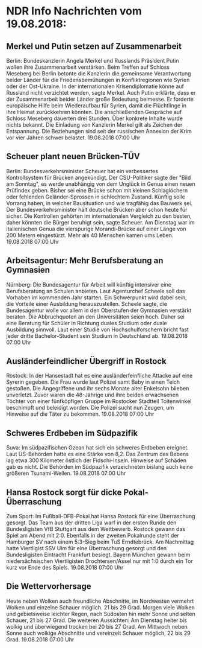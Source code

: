 # NDR Info Nachrichten vom 19.08.2018:


## Merkel und Putin setzen auf Zusammenarbeit
Berlin:	Bundeskanzlerin Angela Merkel und Russlands Präsident Putin wollen ihre Zusammenarbeit verstärken. Beim Treffen auf Schloss Meseberg bei Berlin betonte die Kanzlerin die gemeinsame Verantwortung beider Länder für die Friedensbemühungen in Konfliktregionen wie Syrien oder der Ost-Ukraine. In der internationalen Krisendiplomatie könne auf Russland nicht verzichtet werden, sagte Merkel. Auch Putin erklärte, dass er der Zusammenarbeit beider Länder große Bedeutung beimesse. Er forderte europäische Hilfe beim Wiederaufbau für Syrien, damit die Flüchtlinge in ihre Heimat zurückkehren könnten. Die anschließenden Gespräche auf Schloss Meseberg dauerten drei Stunden. Über konkrete Inhalte wurde nichts bekannt. Die Einladung von Kanzlerin Merkel gilt als Zeichen der Entspannung. Die Beziehungen sind seit der russischen Annexion der Krim vor vier Jahren schwer belastet. 19.08.2018 07:00 Uhr 

## Scheuer plant neuen Brücken-TÜV
Berlin:	Bundesverkehrsminister Scheuer hat ein verbessertes Kontrollsystem für Brücken angekündigt. Der CSU-Politiker sagte der "Bild am Sonntag", es werde unabhängig von dem Unglück in Genua einen neuen Prüfindex geben. Bisher sei eine Brücke schon mit kleinen Schlaglöchern oder fehlenden Geländer-Sprossen in schlechtem Zustand. Künftig solle Vorrang haben, in welcher Bausituation und wie tragfähig das Bauwerk sei. Der Bundesverkehrsminister hält deutsche Brücken aber schon heute für sicher. Die Kontrollen gehörten im internationalen Vergleich zu den besten, daher könnten die Bürger beruhigt sein, sagte Scheuer. Am Dienstag war im italienischen Genua die vierspurige Morandi-Brücke auf einer Länge von 200 Metern eingestürzt. Mehr als 40 Menschen kamen ums Leben. 19.08.2018 07:00 Uhr 

## Arbeitsagentur: Mehr Berufsberatung an Gymnasien
Nürnberg:	Die Bundesagentur für Arbeit will künftig intensiver eine Berufsberatung an Schulen anbieten. Laut Agenturchef Scheele soll das Vorhaben im kommenden Jahr starten. Ein Schwerpunkt wird dabei sein, die Vorteile einer Ausbildung herauszustellen. Scheele sagte, die Bundesagentur wolle vor allem in den Oberstufen der Gymnasien verstärkt beraten. Die Abbruchquoten an den Universitäten seien hoch. Daher sei eine Beratung für Schüler in Richtung duales Studium oder duale Ausbildung sinnvoll. Laut einer Studie von Hochschulforschern bricht fast jeder dritte Bachelor-Student sein Studium in Deutschland ab. 19.08.2018 07:00 Uhr 

## Ausländerfeindlicher Übergriff in Rostock
Rostock: In der Hansestadt hat es eine ausländerfeinfliche Attacke auf eine Syrerin gegeben. Die Frau wurde laut Polizei samt Baby in einen Teich gestoßen. Die Angegriffene und ihr sechs Monate alter Enkelsohn blieben unverletzt. Zuvor waren die 48-Jährige und ihre beiden erwachsenen Töchter von einer fünfköpfigen Gruppe im Rostocker Stadtteil Toitenwinkel beschimpft und beleidigt worden. Die Polizei sucht nun Zeugen, um Hinweise auf die Täter zu bekommen. 19.08.2018 07:00 Uhr 

## Schweres Erdbeben im Südpazifik
Suva:	Im südpazifischen Ozean hat sich ein schweres Erdbeben ereignet. Laut US-Behörden hatte es eine Stärke von 8,2. Das Zentrum des Bebens lag etwa 300 Kilometer östlich der Fidschi-Inseln. Hinweise auf Schäden gab es nicht. Die Behörden im Südpazifik verzeichneten bislang auch keine größeren Tsunami-Wellen. 19.08.2018 07:00 Uhr 

## Hansa Rostock sorgt für dicke Pokal-Überraschung
Zum Sport:	Im Fußball-DFB-Pokal hat Hansa Rostock für eine Überraschung gesorgt. Das Team aus der dritten Liga warf in der ersten Runde den Bundesligisten VfB Stuttgart aus dem Wettbewerb. Rostock gewann das Spiel am Abend mit 2:0. Ebenfalls in der zweiten Pokalrunde steht der Hamburger SV nach einem 5:3-Sieg beim TuS Erndtebrück. Am Nachmittag hatte Viertligist SSV Ulm für eine Überraschung gesorgt und den Bundesligisten Eintracht Frankfurt besiegt. Bayern München gewann beim niedersächsischen Viertligisten Drochtersen/Assel nur mit 1:0 durch ein Tor kurz vor Ende des Spiels. 19.08.2018 07:00 Uhr 

## Die Wettervorhersage
Heute neben Wolken auch freundliche Abschnitte, im Nordwesten vermehrt Wolken und einzelne Schauer möglich. 21 bis 29 Grad. Morgen viele Wolken und gebietsweise leichter Regen, nach Südosten hin mehr Sonne und selten Schauer, 21 bis 27 Grad. Die weiteren Aussichten: Am Dienstag heiter bis wolkig und überwiegend trocken bei 20 bis 27 Grad. Am Mittwoch neben Sonne auch wolkige Abschnitte und vereinzelt Schauer möglich, 22 bis 29 Grad. 19.08.2018 07:00 Uhr 
